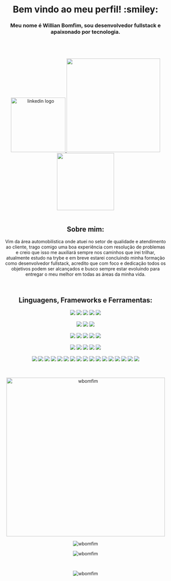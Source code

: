 <header>
  <h1 align="center">Bem vindo ao meu perfil! :smiley:</h1>

  <h3 align="center">Meu nome é Willian Bomfim, sou desenvolvedor fullstack e apaixonado por tecnologia.</h3>
</header>

</br>

<section align="center">
  <a href="https://www.linkedin.com/in/willianbomfim">
  <img width=170 src="https://img.shields.io/badge/LinkedIn-0077B5?style=for-the-badge&logo=linkedin&logoColor=white" alt="linkedin logo" />
  </a>

  <a href="mailto:willianbomfim@hotmail.com">
  <img width=292 src="https://img.shields.io/badge/Microsoft_Outlook-0078D4?style=for-the-badge&logo=microsoft-outlook&logoColor=white" />
  </a>

  <a href="https://api.whatsapp.com/send?phone=5541996624291">
  <img width=178 src="https://img.shields.io/badge/WhatsApp-25D366?style=for-the-badge&logo=whatsapp&logoColor=white" />
  </a>
</section>

</br>

<section>
  <h2 align="center">Sobre mim:</h2>
 
  <p align="center">
    Vim da área automobilistica onde atuei no setor de qualidade e atendimento ao cliente, trago comigo uma boa experiência com resolução de problemas e creio que isso me auxiliará sempre nos caminhos que irei trilhar, atualmente estudo na trybe e em breve estarei concluindo minha formação como desenvolvedor fullstack, acredito que com foco e dedicação todos os objetivos podem ser alcançados e busco sempre estar evoluindo para entregar o meu melhor em todas as áreas da minha vida.
  </p>
</section>

</br>

<section>
  <h2 align="center">Linguagens, Frameworks e Ferramentas:</h2>
  <div align="center">
    <img src="https://img.shields.io/badge/javascript-%23323330.svg?style=for-the-badge&logo=javascript&logoColor=%23F7DF1E" />
    <img src="https://img.shields.io/badge/css3-%231572B6.svg?style=for-the-badge&logo=css3&logoColor=white" />
    <img src="https://img.shields.io/badge/html5-%23E34F26.svg?style=for-the-badge&logo=html5&logoColor=white" />
    <img src="https://img.shields.io/badge/docker-%230db7ed.svg?style=for-the-badge&logo=docker&logoColor=white" />
    <img src="https://img.shields.io/badge/git-%23F05033.svg?style=for-the-badge&logo=git&logoColor=white" />
  </div>

  </br>
  
  <div align="center">
    <img src="https://img.shields.io/badge/react-%2320232a.svg?style=for-the-badge&logo=react&logoColor=%2361DAFB" />
    <img src="https://img.shields.io/badge/redux-%23593d88.svg?style=for-the-badge&logo=redux&logoColor=white" />
    <img src="https://img.shields.io/badge/bootstrap-%23563D7C.svg?style=for-the-badge&logo=bootstrap&logoColor=white" />
  </div>

  </br>
  
  <div align="center">
    <img src="https://img.shields.io/badge/node.js-6DA55F?style=for-the-badge&logo=node.js&logoColor=white" />
    <img src="https://img.shields.io/badge/express.js-%23404d59.svg?style=for-the-badge&logo=express&logoColor=%2361DAFB" />
    <img src="https://img.shields.io/badge/Sequelize-52B0E7?style=for-the-badge&logo=Sequelize&logoColor=white" />
    <img src="https://img.shields.io/badge/JWT-black?style=for-the-badge&logo=JSON%20web%20tokens" />
    <img src="https://img.shields.io/badge/MySQL-005C84?style=for-the-badge&logo=mysql&logoColor=white" />
  </div>

  </br>

  <div align="center">
    <img src="https://img.shields.io/badge/-jest-%23C21325?style=for-the-badge&logo=jest&logoColor=white" />
    <img src="https://img.shields.io/badge/testing%20library-323330?style=for-the-badge&logo=testing-library&logoColor=red" />
    <img src="https://img.shields.io/badge/-mocha-%238D6748?style=for-the-badge&logo=mocha&logoColor=white" />
    <img src="https://img.shields.io/badge/chai-A30701?style=for-the-badge&logo=chai&logoColor=white" />
    <img src="https://img.shields.io/badge/sinon.js-323330?style=for-the-badge&logo=sinon" />
  </div>

  </br>

  <div align="center">
    <img src="https://img.shields.io/badge/GNU%20Bash-4EAA25?style=for-the-badge&logo=GNU%20Bash&logoColor=white" />
    <img src="https://img.shields.io/badge/Visual%20Studio%20Code-0078d7.svg?style=for-the-badge&logo=visual-studio-code&logoColor=white" />
    <img src="https://img.shields.io/badge/ESLint-4B3263?style=for-the-badge&logo=eslint&logoColor=white" />
    <img src="https://img.shields.io/badge/stylelint-000?style=for-the-badge&logo=stylelint&logoColor=white" />
    <img src="https://img.shields.io/badge/npm-CB3837?style=for-the-badge&logo=npm&logoColor=white" />
    <img src="https://img.shields.io/badge/Postman-FF6C37?style=for-the-badge&logo=postman&logoColor=white" />
    <img src="https://img.shields.io/badge/figma-%23F24E1E.svg?style=for-the-badge&logo=figma&logoColor=white" />
    <img src="https://img.shields.io/badge/heroku-%23430098.svg?style=for-the-badge&logo=heroku&logoColor=white" />
    <img src="https://img.shields.io/badge/vercel-%23000000.svg?style=for-the-badge&logo=vercel&logoColor=white" />
    <img src="https://img.shields.io/badge/Linux-FCC624?style=for-the-badge&logo=linux&logoColor=black" />
    <img src="https://img.shields.io/badge/Ubuntu-E95420?style=for-the-badge&logo=ubuntu&logoColor=white" />
    <img src="https://img.shields.io/badge/Windows-0078D6?style=for-the-badge&logo=windows&logoColor=white" />
    <img src="https://img.shields.io/badge/Android-3DDC84?style=for-the-badge&logo=android&logoColor=white" />
    <img src="https://img.shields.io/badge/Google%20Chrome-4285F4?style=for-the-badge&logo=GoogleChrome&logoColor=white" />
    <img src="https://img.shields.io/badge/Microsoft_Office-D83B01?style=for-the-badge&logo=microsoft-office&logoColor=white" />
    <img src="https://img.shields.io/badge/Trello-%23026AA7.svg?style=for-the-badge&logo=Trello&logoColor=white" />
    <img src="https://img.shields.io/badge/github-%23121011.svg?style=for-the-badge&logo=github&logoColor=white" />
  </div>
</section>

</br>
</br>

<section>
  <p align="center"><img width=495 src="https://github-readme-stats.vercel.app/api/top-langs?username=wbomfim&show_icons=true&locale=en&layout=compact&theme=highcontrast" alt="wbomfim" /></p>

  <p align="center"><img src="https://github-readme-stats.vercel.app/api?username=wbomfim&show_icons=true&theme=highcontrast" alt="wbomfim" /></p>

  <p align="center"><img src="https://github-readme-streak-stats.herokuapp.com/?user=wbomfim&theme=highcontrast" alt="wbomfim" /></p>
</section>
  
</br>
  
<footer>
  <p align="center"><img src="https://komarev.com/ghpvc/?username=wbomfim&style=for-the-badge&color=5DC0C7" alt="wbomfim" /></p>
</footer>
